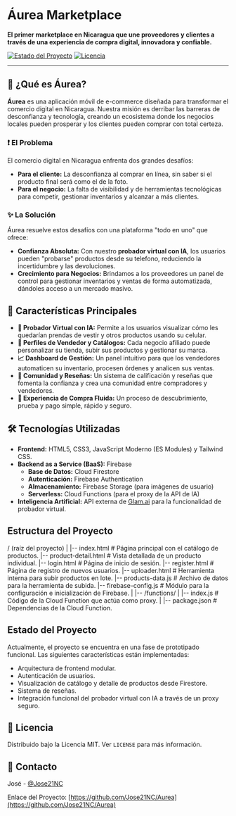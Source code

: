 # Áurea Marketplace

**El primer marketplace en Nicaragua que une proveedores y clientes a través de una experiencia de compra digital, innovadora y confiable.**

[![Estado del Proyecto](https://img.shields.io/badge/estado-en%20desarrollo-yellowgreen)](https://github.com/Jose21NC/Aurea/)
[![Licencia](https://img.shields.io/badge/licencia-MIT-blue.svg)](/LICENSE)

---

## 🎯 ¿Qué es Áurea?

**Áurea** es una aplicación móvil de e-commerce diseñada para transformar el comercio digital en Nicaragua. Nuestra misión es derribar las barreras de desconfianza y tecnología, creando un ecosistema donde los negocios locales pueden prosperar y los clientes pueden comprar con total certeza.

### ❗ El Problema

El comercio digital en Nicaragua enfrenta dos grandes desafíos:
* **Para el cliente:** La desconfianza al comprar en línea, sin saber si el producto final será como el de la foto.
* **Para el negocio:** La falta de visibilidad y de herramientas tecnológicas para competir, gestionar inventarios y alcanzar a más clientes.

### ✨ La Solución

Áurea resuelve estos desafíos con una plataforma "todo en uno" que ofrece:
* **Confianza Absoluta:** Con nuestro **probador virtual con IA**, los usuarios pueden "probarse" productos desde su telefono, reduciendo la incertidumbre y las devoluciones.
* **Crecimiento para Negocios:** Brindamos a los proveedores un panel de control para gestionar inventarios y ventas de forma automatizada, dándoles acceso a un mercado masivo.

## 🚀 Características Principales

* **👚 Probador Virtual con IA:** Permite a los usuarios visualizar cómo les quedarían prendas de vestir y otros productos usando su celular.
* **🏪 Perfiles de Vendedor y Catálogos:** Cada negocio afiliado puede personalizar su tienda, subir sus productos y gestionar su marca.
* **📈 Dashboard de Gestión:** Un panel intuitivo para que los vendedores automaticen su inventario, procesen órdenes y analicen sus ventas.
* **🤝 Comunidad y Reseñas:** Un sistema de calificación y reseñas que fomenta la confianza y crea una comunidad entre compradores y vendedores.
* **🛒 Experiencia de Compra Fluida:** Un proceso de descubrimiento, prueba y pago simple, rápido y seguro.

## 🛠️ Tecnologías Utilizadas
- **Frontend:** HTML5, CSS3, JavaScript Moderno (ES Modules) y Tailwind CSS.
- **Backend as a Service (BaaS):** Firebase
  - **Base de Datos:** Cloud Firestore
  - **Autenticación:** Firebase Authentication
  - **Almacenamiento:** Firebase Storage (para imágenes de usuario)
  - **Serverless:** Cloud Functions (para el proxy de la API de IA)
- **Inteligencia Artificial:** API externa de [Glam.ai](https://glam.ai/) para la funcionalidad de probador virtual.

## Estructura del Proyecto
/ (raíz del proyecto)
|
|-- index.html              # Página principal con el catálogo de productos.
|-- product-detail.html     # Vista detallada de un producto individual.
|-- login.html              # Página de inicio de sesión.
|-- register.html           # Página de registro de nuevos usuarios.
|-- uploader.html           # Herramienta interna para subir productos en lote.
|-- products-data.js        # Archivo de datos para la herramienta de subida.
|-- firebase-config.js      # Módulo para la configuración e inicialización de Firebase.
|
|-- /functions/
|   |-- index.js            # Código de la Cloud Function que actúa como proxy.
|   |-- package.json        # Dependencias de la Cloud Function.

## Estado del Proyecto

Actualmente, el proyecto se encuentra en una fase de prototipado funcional. Las siguientes características están implementadas:
- Arquitectura de frontend modular.
- Autenticación de usuarios.
- Visualización de catálogo y detalle de productos desde Firestore.
- Sistema de reseñas.
- Integración funcional del probador virtual con IA a través de un proxy seguro.

## 📄 Licencia

Distribuido bajo la Licencia MIT. Ver `LICENSE` para más información.

## 📧 Contacto

José - [@Jose21NC](https://github.com/Jose21NC)

Enlace del Proyecto: [https://github.com/Jose21NC/Aurea](https://github.com/Jose21NC/Aurea)<div align="center">
